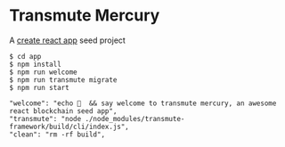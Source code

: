 # Transmute Mercury 

A [create react app](/app/README.md) seed project

```
$ cd app
$ npm install
$ npm run welcome
$ npm run transmute migrate
$ npm run start
```

```
"welcome": "echo 🤖  && say welcome to transmute mercury, an awesome react blockchain seed app",
"transmute": "node ./node_modules/transmute-framework/build/cli/index.js",
"clean": "rm -rf build",
```